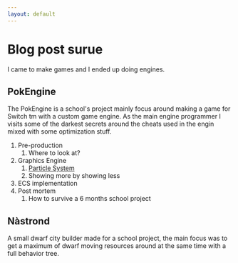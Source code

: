 ```yaml
---
layout: default
---
```



# Blog post surue

I came to make games and I ended up doing engines.

## PokEngine

The PokEngine is a school's project mainly focus around making a game for Switch tm with a custom game engine. As the main engine programmer I visits some of the darkest secrets around the cheats used in the engin mixed with some optimization stuff.
1. Pre-production
    1. Where to look at?
2. Graphics Engine
    1. [Particle System](2020-04-07-Particle-systems.md)
    2. Showing more by showing less
3. ECS implementation
4. Post mortem
    1. How to survive a 6 months school project

## Nàstrond

A small dwarf city builder made for a school project, the main focus was to get a maximum of dwarf moving resources around at the same time with a full behavior tree.

